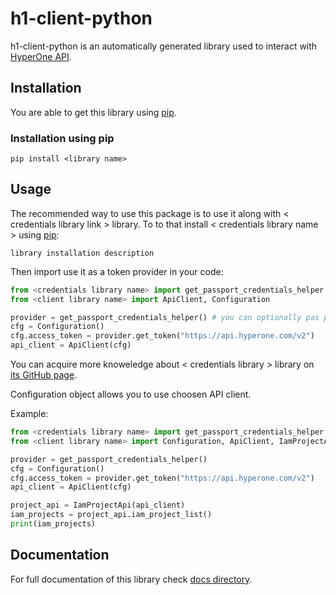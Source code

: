 # h1-client-python

h1-client-python is an automatically generated library used to interact with
[HyperOne API](https://www.hyperone.com/tools/api/).

## Installation

You are able to get this library using [pip](https://pypi.org/project/pip/).

### Installation using pip

```shell
pip install <library name>
```

## Usage

The recommended way to use this package is to use it along with < credentials library link > library.
To to that install < credentials library name > using [pip](https://pypi.org/project/pip/):

```shell
library installation description
```

Then import use it as a token provider in your code:

```python
from <credentials library name> import get_passport_credentials_helper
from <client library name> import ApiClient, Configuration

provider = get_passport_credentials_helper() # you can optionally pas passport file location
cfg = Configuration()
cfg.access_token = provider.get_token("https://api.hyperone.com/v2")
api_client = ApiClient(cfg)
```

You can acquire more knoweledge about < credentials library > library on [its GitHub page](https://github.com/hyperonecom/h1-credentials-helper-python).

Configuration object allows you to use choosen API client.

Example:

```python
from <credentials library name> import get_passport_credentials_helper
from <client library name> import Configuration, ApiClient, IamProjectApi

provider = get_passport_credentials_helper()
cfg = Configuration()
cfg.access_token = provider.get_token("https://api.hyperone.com/v2")
api_client = ApiClient(cfg)

project_api = IamProjectApi(api_client)
iam_projects = project_api.iam_project_list()
print(iam_projects)
```

## Documentation

For full documentation of this library check [docs directory](docs/).
